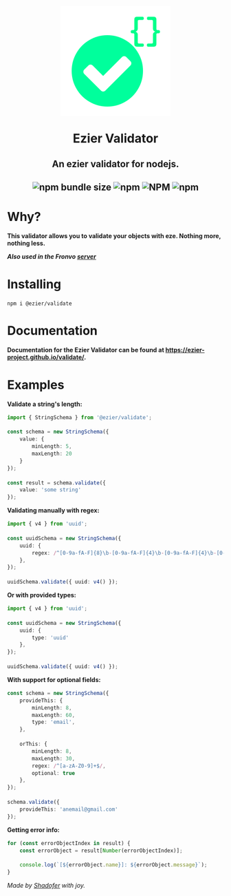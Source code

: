 <h1 align='center'><img src='https://raw.githubusercontent.com/ezier-project/validate/master/images/validate.svg' alt='Ezier Validator logo'>

Ezier Validator</h1>

<h2 align='center'>An ezier validator for nodejs.</h2>

<h2 align='center'>

![npm bundle size](https://img.shields.io/bundlephobia/min/@ezier/validate?style=for-the-badge) ![npm](https://img.shields.io/npm/dm/@ezier/validate?style=for-the-badge) ![NPM](https://img.shields.io/npm/l/@ezier/validate?style=for-the-badge) ![npm](https://img.shields.io/npm/v/@ezier/validate?style=for-the-badge)

# Why?

**This validator allows you to validate your objects with eze.
Nothing more, nothing less.**

***Also used in the Fronvo [server](https://github.com/Fronvo/fronvo)***

# Installing

```
npm i @ezier/validate
```

# Documentation
**Documentation for the Ezier Validator can be found at https://ezier-project.github.io/validate/.**

# Examples

**Validate a string's length:**

```ts
import { StringSchema } from '@ezier/validate';

const schema = new StringSchema({
    value: {
        minLength: 5,
        maxLength: 20
    }
});

const result = schema.validate({
    value: 'some string'
});
```

**Validating manually with regex:**

```ts
import { v4 } from 'uuid';

const uuidSchema = new StringSchema({
    uuid: {
        regex: /^[0-9a-fA-F]{8}\b-[0-9a-fA-F]{4}\b-[0-9a-fA-F]{4}\b-[0-9a-fA-F]{4}\b-[0-9a-fA-F]{12}$/
    },
});

uuidSchema.validate({ uuid: v4() });
```

**Or with provided types:**

```ts
import { v4 } from 'uuid';

const uuidSchema = new StringSchema({
    uuid: {
        type: 'uuid'
    },
});

uuidSchema.validate({ uuid: v4() });
```

**With support for optional fields:**

```ts
const schema = new StringSchema({
    provideThis: {
        minLength: 8,
        maxLength: 60,
        type: 'email',
    },

    orThis: {
        minLength: 8,
        maxLength: 30,
        regex: /^[a-zA-Z0-9]+$/,
        optional: true
    },
});

schema.validate({
    provideThis: 'anemail@gmail.com'
});
```

**Getting error info:**

```ts
for (const errorObjectIndex in result) {
    const errorObject = result[Number(errorObjectIndex)];

    console.log(`[${errorObject.name}]: ${errorObject.message}`);
}
```

<i>Made by [Shadofer](https://github.com/shadofer) with joy.</i>
